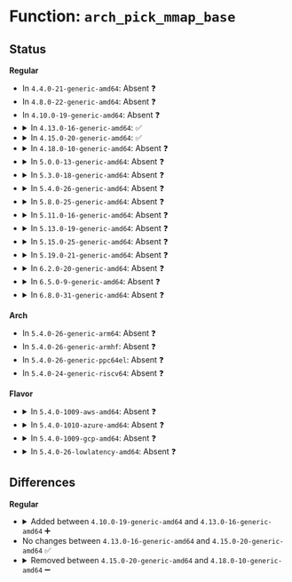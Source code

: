 # Function: <code>arch_pick_mmap_base</code>

## Status
<b>Regular</b>
<ul>
<li>
In <code>4.4.0-21-generic-amd64</code>: Absent ❓
</li>
<li>
In <code>4.8.0-22-generic-amd64</code>: Absent ❓
</li>
<li>
In <code>4.10.0-19-generic-amd64</code>: Absent ❓
</li>
<li>
<details>
<summary>In <code>4.13.0-16-generic-amd64</code>: ✅</summary>

```c
void arch_pick_mmap_base(long unsigned int * base, long unsigned int * legacy_base, long unsigned int random_factor, long unsigned int task_size)
```

```json
{
  "name": "arch_pick_mmap_base",
  "collision_type": "Unique Static",
  "inline_type": "No",
  "funcs": [
    {
      "addr": 18446744071579313440,
      "name": "arch_pick_mmap_base",
      "external": false,
      "loc": "arch/x86/mm/mmap.c:126",
      "file": "arch/x86/mm/mmap.c",
      "inline": "seen, unknown",
      "caller_inline": [],
      "caller_func": [
        "arch/x86/mm/mmap.c:arch_pick_mmap_layout",
        "arch/x86/mm/mmap.c:arch_pick_mmap_layout"
      ]
    }
  ],
  "symbols": [
    {
      "addr": 18446744071579313440,
      "name": "arch_pick_mmap_base",
      "section": ".text",
      "bind": "STB_LOCAL",
      "size": 246
    }
  ]
}
```
</details>
</li>
<li>
<details>
<summary>In <code>4.15.0-20-generic-amd64</code>: ✅</summary>

```c
void arch_pick_mmap_base(long unsigned int * base, long unsigned int * legacy_base, long unsigned int random_factor, long unsigned int task_size)
```

```json
{
  "name": "arch_pick_mmap_base",
  "collision_type": "Unique Static",
  "inline_type": "No",
  "funcs": [
    {
      "addr": 18446744071579336096,
      "name": "arch_pick_mmap_base",
      "external": false,
      "loc": "arch/x86/mm/mmap.c:128",
      "file": "arch/x86/mm/mmap.c",
      "inline": "seen, unknown",
      "caller_inline": [],
      "caller_func": [
        "arch/x86/mm/mmap.c:arch_pick_mmap_layout",
        "arch/x86/mm/mmap.c:arch_pick_mmap_layout"
      ]
    }
  ],
  "symbols": [
    {
      "addr": 18446744071579336096,
      "name": "arch_pick_mmap_base",
      "section": ".text",
      "bind": "STB_LOCAL",
      "size": 246
    }
  ]
}
```
</details>
</li>
<li>
<details>
<summary>In <code>4.18.0-10-generic-amd64</code>: Absent ❓</summary>

```json
{
  "name": "arch_pick_mmap_base",
  "collision_type": "Unique Static",
  "inline_type": "Full",
  "funcs": [
    {
      "addr": 18446744071579347518,
      "name": "arch_pick_mmap_base",
      "external": false,
      "loc": "arch/x86/mm/mmap.c:129",
      "file": "arch/x86/mm/mmap.c",
      "inline": "not declared, inlined",
      "caller_inline": [
        "arch/x86/mm/mmap.c:arch_pick_mmap_layout",
        "arch/x86/mm/mmap.c:arch_pick_mmap_layout"
      ],
      "caller_func": []
    }
  ],
  "symbols": []
}
```
</details>
</li>
<li>
<details>
<summary>In <code>5.0.0-13-generic-amd64</code>: Absent ❓</summary>

```json
{
  "name": "arch_pick_mmap_base",
  "collision_type": "Unique Static",
  "inline_type": "Full",
  "funcs": [
    {
      "addr": 18446744071579374462,
      "name": "arch_pick_mmap_base",
      "external": false,
      "loc": "arch/x86/mm/mmap.c:129",
      "file": "arch/x86/mm/mmap.c",
      "inline": "not declared, inlined",
      "caller_inline": [
        "arch/x86/mm/mmap.c:arch_pick_mmap_layout",
        "arch/x86/mm/mmap.c:arch_pick_mmap_layout",
        "arch/x86/mm/mmap.c:arch_pick_mmap_layout",
        "arch/x86/mm/mmap.c:arch_pick_mmap_layout"
      ],
      "caller_func": []
    }
  ],
  "symbols": []
}
```
</details>
</li>
<li>
<details>
<summary>In <code>5.3.0-18-generic-amd64</code>: Absent ❓</summary>

```json
{
  "name": "arch_pick_mmap_base",
  "collision_type": "Unique Static",
  "inline_type": "Full",
  "funcs": [
    {
      "addr": 18446744071579389915,
      "name": "arch_pick_mmap_base",
      "external": false,
      "loc": "arch/x86/mm/mmap.c:116",
      "file": "arch/x86/mm/mmap.c",
      "inline": "not declared, inlined",
      "caller_inline": [
        "arch/x86/mm/mmap.c:arch_pick_mmap_layout",
        "arch/x86/mm/mmap.c:arch_pick_mmap_layout",
        "arch/x86/mm/mmap.c:arch_pick_mmap_layout",
        "arch/x86/mm/mmap.c:arch_pick_mmap_layout"
      ],
      "caller_func": []
    }
  ],
  "symbols": []
}
```
</details>
</li>
<li>
<details>
<summary>In <code>5.4.0-26-generic-amd64</code>: Absent ❓</summary>

```json
{
  "name": "arch_pick_mmap_base",
  "collision_type": "Unique Static",
  "inline_type": "Full",
  "funcs": [
    {
      "addr": 18446744071579393227,
      "name": "arch_pick_mmap_base",
      "external": false,
      "loc": "arch/x86/mm/mmap.c:116",
      "file": "arch/x86/mm/mmap.c",
      "inline": "not declared, inlined",
      "caller_inline": [
        "arch/x86/mm/mmap.c:arch_pick_mmap_layout",
        "arch/x86/mm/mmap.c:arch_pick_mmap_layout",
        "arch/x86/mm/mmap.c:arch_pick_mmap_layout",
        "arch/x86/mm/mmap.c:arch_pick_mmap_layout"
      ],
      "caller_func": []
    }
  ],
  "symbols": []
}
```
</details>
</li>
<li>
<details>
<summary>In <code>5.8.0-25-generic-amd64</code>: Absent ❓</summary>

```json
{
  "name": "arch_pick_mmap_base",
  "collision_type": "Unique Static",
  "inline_type": "Full",
  "funcs": [
    {
      "addr": 18446744071579407390,
      "name": "arch_pick_mmap_base",
      "external": false,
      "loc": "arch/x86/mm/mmap.c:118",
      "file": "arch/x86/mm/mmap.c",
      "inline": "not declared, inlined",
      "caller_inline": [
        "arch/x86/mm/mmap.c:arch_pick_mmap_layout",
        "arch/x86/mm/mmap.c:arch_pick_mmap_layout"
      ],
      "caller_func": []
    }
  ],
  "symbols": []
}
```
</details>
</li>
<li>
<details>
<summary>In <code>5.11.0-16-generic-amd64</code>: Absent ❓</summary>

```json
{
  "name": "arch_pick_mmap_base",
  "collision_type": "Unique Static",
  "inline_type": "Full",
  "funcs": [
    {
      "addr": 18446744071579407870,
      "name": "arch_pick_mmap_base",
      "external": false,
      "loc": "arch/x86/mm/mmap.c:118",
      "file": "arch/x86/mm/mmap.c",
      "inline": "not declared, inlined",
      "caller_inline": [
        "arch/x86/mm/mmap.c:arch_pick_mmap_layout",
        "arch/x86/mm/mmap.c:arch_pick_mmap_layout"
      ],
      "caller_func": []
    }
  ],
  "symbols": []
}
```
</details>
</li>
<li>
<details>
<summary>In <code>5.13.0-19-generic-amd64</code>: Absent ❓</summary>

```json
{
  "name": "arch_pick_mmap_base",
  "collision_type": "Unique Static",
  "inline_type": "Full",
  "funcs": [
    {
      "addr": 18446744071579411217,
      "name": "arch_pick_mmap_base",
      "external": false,
      "loc": "arch/x86/mm/mmap.c:118",
      "file": "arch/x86/mm/mmap.c",
      "inline": "not declared, inlined",
      "caller_inline": [
        "arch/x86/mm/mmap.c:arch_pick_mmap_layout",
        "arch/x86/mm/mmap.c:arch_pick_mmap_layout"
      ],
      "caller_func": []
    }
  ],
  "symbols": []
}
```
</details>
</li>
<li>
<details>
<summary>In <code>5.15.0-25-generic-amd64</code>: Absent ❓</summary>

```json
{
  "name": "arch_pick_mmap_base",
  "collision_type": "Unique Static",
  "inline_type": "Full",
  "funcs": [
    {
      "addr": 18446744071579474010,
      "name": "arch_pick_mmap_base",
      "external": false,
      "loc": "arch/x86/mm/mmap.c:118",
      "file": "arch/x86/mm/mmap.c",
      "inline": "not declared, inlined",
      "caller_inline": [
        "arch/x86/mm/mmap.c:arch_pick_mmap_layout",
        "arch/x86/mm/mmap.c:arch_pick_mmap_layout"
      ],
      "caller_func": []
    }
  ],
  "symbols": []
}
```
</details>
</li>
<li>
<details>
<summary>In <code>5.19.0-21-generic-amd64</code>: Absent ❓</summary>

```json
{
  "name": "arch_pick_mmap_base",
  "collision_type": "Unique Static",
  "inline_type": "Full",
  "funcs": [
    {
      "addr": 18446744071579551575,
      "name": "arch_pick_mmap_base",
      "external": false,
      "loc": "arch/x86/mm/mmap.c:118",
      "file": "arch/x86/mm/mmap.c",
      "inline": "not declared, inlined",
      "caller_inline": [
        "arch/x86/mm/mmap.c:arch_pick_mmap_layout",
        "arch/x86/mm/mmap.c:arch_pick_mmap_layout",
        "arch/x86/mm/mmap.c:arch_pick_mmap_layout",
        "arch/x86/mm/mmap.c:arch_pick_mmap_layout"
      ],
      "caller_func": []
    }
  ],
  "symbols": []
}
```
</details>
</li>
<li>
<details>
<summary>In <code>6.2.0-20-generic-amd64</code>: Absent ❓</summary>

```json
{
  "name": "arch_pick_mmap_base",
  "collision_type": "Unique Static",
  "inline_type": "Full",
  "funcs": [
    {
      "addr": 18446744071579658183,
      "name": "arch_pick_mmap_base",
      "external": false,
      "loc": "arch/x86/mm/mmap.c:118",
      "file": "arch/x86/mm/mmap.c",
      "inline": "not declared, inlined",
      "caller_inline": [
        "arch/x86/mm/mmap.c:arch_pick_mmap_layout",
        "arch/x86/mm/mmap.c:arch_pick_mmap_layout",
        "arch/x86/mm/mmap.c:arch_pick_mmap_layout",
        "arch/x86/mm/mmap.c:arch_pick_mmap_layout"
      ],
      "caller_func": []
    }
  ],
  "symbols": []
}
```
</details>
</li>
<li>
<details>
<summary>In <code>6.5.0-9-generic-amd64</code>: Absent ❓</summary>

```json
{
  "name": "arch_pick_mmap_base",
  "collision_type": "Unique Static",
  "inline_type": "Full",
  "funcs": [
    {
      "addr": 18446744071579672407,
      "name": "arch_pick_mmap_base",
      "external": false,
      "loc": "arch/x86/mm/mmap.c:118",
      "file": "arch/x86/mm/mmap.c",
      "inline": "not declared, inlined",
      "caller_inline": [
        "arch/x86/mm/mmap.c:arch_pick_mmap_layout",
        "arch/x86/mm/mmap.c:arch_pick_mmap_layout",
        "arch/x86/mm/mmap.c:arch_pick_mmap_layout",
        "arch/x86/mm/mmap.c:arch_pick_mmap_layout"
      ],
      "caller_func": []
    }
  ],
  "symbols": []
}
```
</details>
</li>
<li>
<details>
<summary>In <code>6.8.0-31-generic-amd64</code>: Absent ❓</summary>

```json
{
  "name": "arch_pick_mmap_base",
  "collision_type": "Unique Static",
  "inline_type": "Full",
  "funcs": [
    {
      "addr": 18446744071579706295,
      "name": "arch_pick_mmap_base",
      "external": false,
      "loc": "arch/x86/mm/mmap.c:118",
      "file": "arch/x86/mm/mmap.c",
      "inline": "not declared, inlined",
      "caller_inline": [
        "arch/x86/mm/mmap.c:arch_pick_mmap_layout",
        "arch/x86/mm/mmap.c:arch_pick_mmap_layout",
        "arch/x86/mm/mmap.c:arch_pick_mmap_layout",
        "arch/x86/mm/mmap.c:arch_pick_mmap_layout"
      ],
      "caller_func": []
    }
  ],
  "symbols": []
}
```
</details>
</li>
</ul>
<b>Arch</b>
<ul>
<li>
In <code>5.4.0-26-generic-arm64</code>: Absent ❓
</li>
<li>
In <code>5.4.0-26-generic-armhf</code>: Absent ❓
</li>
<li>
In <code>5.4.0-26-generic-ppc64el</code>: Absent ❓
</li>
<li>
In <code>5.4.0-24-generic-riscv64</code>: Absent ❓
</li>
</ul>
<b>Flavor</b>
<ul>
<li>
<details>
<summary>In <code>5.4.0-1009-aws-amd64</code>: Absent ❓</summary>

```json
{
  "name": "arch_pick_mmap_base",
  "collision_type": "Unique Static",
  "inline_type": "Full",
  "funcs": [
    {
      "addr": 18446744071579389131,
      "name": "arch_pick_mmap_base",
      "external": false,
      "loc": "arch/x86/mm/mmap.c:116",
      "file": "arch/x86/mm/mmap.c",
      "inline": "not declared, inlined",
      "caller_inline": [
        "arch/x86/mm/mmap.c:arch_pick_mmap_layout",
        "arch/x86/mm/mmap.c:arch_pick_mmap_layout",
        "arch/x86/mm/mmap.c:arch_pick_mmap_layout",
        "arch/x86/mm/mmap.c:arch_pick_mmap_layout"
      ],
      "caller_func": []
    }
  ],
  "symbols": []
}
```
</details>
</li>
<li>
<details>
<summary>In <code>5.4.0-1010-azure-amd64</code>: Absent ❓</summary>

```json
{
  "name": "arch_pick_mmap_base",
  "collision_type": "Unique Static",
  "inline_type": "Full",
  "funcs": [
    {
      "addr": 18446744071579318683,
      "name": "arch_pick_mmap_base",
      "external": false,
      "loc": "arch/x86/mm/mmap.c:116",
      "file": "arch/x86/mm/mmap.c",
      "inline": "not declared, inlined",
      "caller_inline": [
        "arch/x86/mm/mmap.c:arch_pick_mmap_layout",
        "arch/x86/mm/mmap.c:arch_pick_mmap_layout",
        "arch/x86/mm/mmap.c:arch_pick_mmap_layout",
        "arch/x86/mm/mmap.c:arch_pick_mmap_layout"
      ],
      "caller_func": []
    }
  ],
  "symbols": []
}
```
</details>
</li>
<li>
<details>
<summary>In <code>5.4.0-1009-gcp-amd64</code>: Absent ❓</summary>

```json
{
  "name": "arch_pick_mmap_base",
  "collision_type": "Unique Static",
  "inline_type": "Full",
  "funcs": [
    {
      "addr": 18446744071579389051,
      "name": "arch_pick_mmap_base",
      "external": false,
      "loc": "arch/x86/mm/mmap.c:116",
      "file": "arch/x86/mm/mmap.c",
      "inline": "not declared, inlined",
      "caller_inline": [
        "arch/x86/mm/mmap.c:arch_pick_mmap_layout",
        "arch/x86/mm/mmap.c:arch_pick_mmap_layout",
        "arch/x86/mm/mmap.c:arch_pick_mmap_layout",
        "arch/x86/mm/mmap.c:arch_pick_mmap_layout"
      ],
      "caller_func": []
    }
  ],
  "symbols": []
}
```
</details>
</li>
<li>
<details>
<summary>In <code>5.4.0-26-lowlatency-amd64</code>: Absent ❓</summary>

```json
{
  "name": "arch_pick_mmap_base",
  "collision_type": "Unique Static",
  "inline_type": "Full",
  "funcs": [
    {
      "addr": 18446744071579397579,
      "name": "arch_pick_mmap_base",
      "external": false,
      "loc": "arch/x86/mm/mmap.c:116",
      "file": "arch/x86/mm/mmap.c",
      "inline": "not declared, inlined",
      "caller_inline": [
        "arch/x86/mm/mmap.c:arch_pick_mmap_layout",
        "arch/x86/mm/mmap.c:arch_pick_mmap_layout",
        "arch/x86/mm/mmap.c:arch_pick_mmap_layout",
        "arch/x86/mm/mmap.c:arch_pick_mmap_layout"
      ],
      "caller_func": []
    }
  ],
  "symbols": []
}
```
</details>
</li>
</ul>

## Differences
<b>Regular</b>
<ul>
<li>
<details>
<summary>Added between <code>4.10.0-19-generic-amd64</code> and <code>4.13.0-16-generic-amd64</code> ➕</summary>

```c
void arch_pick_mmap_base(long unsigned int * base, long unsigned int * legacy_base, long unsigned int random_factor, long unsigned int task_size)
```
</details>
</li>
<li>
No changes between <code>4.13.0-16-generic-amd64</code> and <code>4.15.0-20-generic-amd64</code> ✅
</li>
<li>
<details>
<summary>Removed between <code>4.15.0-20-generic-amd64</code> and <code>4.18.0-10-generic-amd64</code> ➖</summary>

```c
void arch_pick_mmap_base(long unsigned int * base, long unsigned int * legacy_base, long unsigned int random_factor, long unsigned int task_size)
```
</details>
</li>
</ul>
